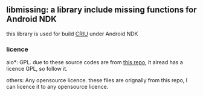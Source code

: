 ## libmissing: a library include missing functions for Android NDK

this library is used for build [CRIU](https://github.com/checkpoint-restore/criu/) under Android NDK

### licence

aio*: GPL. due to these source codes are from [this repo](https://github.com/stealth/aio), it alread has a licence GPL, so follow it.

others: Any opensource licence. these files are orignally from this repo, I can licence it to any opensource licence.
